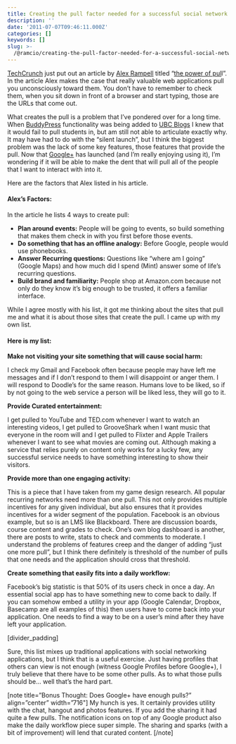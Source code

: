 ```yaml
---
title: Creating the pull factor needed for a successful social network
description: ''
date: '2011-07-07T09:46:11.000Z'
categories: []
keywords: []
slug: >-
  /@ramcio/creating-the-pull-factor-needed-for-a-successful-social-network-c0ff543b700e
---
```


[TechCrunch](http://http://techcrunch.com/ "Techcrunch") just put out an article by [Alex Rampell](http://www.crunchbase.com/person/alex-rampell "Alex Rampell") titled “[the power of pul](http://techcrunch.com/2011/07/03/the-power-of-pull/ "Power of Pull")l”. In the article Alex makes the case that really valuable web applications pull you unconsciously toward them. You don’t have to remember to check them, when you sit down in front of a browser and start typing, those are the URLs that come out.

What creates the pull is a problem that I’ve pondered over for a long time. When [BuddyPress](http://buddypress.org "BuddyPress") functionality was being added to [UBC Blogs](http://blogs.ubc.ca "UBC Blogs") I knew that it would fail to pull students in, but am still not able to articulate exactly why. It may have had to do with the “silent launch”, but I think the biggest problem was the lack of some key features, those features that provide the pull. Now that [Google+](http://plus.google.com "Google Plus") has launched (and I’m really enjoying using it), I’m wondering if it will be able to make the dent that will pull all of the people that I want to interact with into it.

Here are the factors that Alex listed in his article.

#### Alex’s Factors:

In the article he lists 4 ways to create pull:

*   **Plan around events:** People will be going to events, so build something that makes them check in with you first before those events.
*   **Do something that has an offline analogy:** Before Google, people would use phonebooks.
*   **Answer Recurring questions:** Questions like “where am I going” (Google Maps) and how much did I spend (Mint) answer some of life’s recurring questions.
*   **Build brand and familiarity:** People shop at Amazon.com because not only do they know it’s big enough to be trusted, it offers a familiar interface.

While I agree mostly with his list, it got me thinking about the sites that pull me and what it is about those sites that create the pull. I came up with my own list.

#### Here is my list:

**Make not visiting your site something that will cause social harm:**

I check my Gmail and Facebook often because people may have left me messages and if I don’t respond to them I will disappoint or anger them. I will respond to Doodle’s for the same reason. Humans love to be liked, so if by not going to the web service a person will be liked less, they will go to it.

**Provide Curated entertainment:**

I get pulled to YouTube and TED.com whenever I want to watch an interesting videos, I get pulled to GrooveShark when I want music that everyone in the room will and I get pulled to Flixter and Apple Trailers whenever I want to see what movies are coming out. Although making a service that relies purely on content only works for a lucky few, any successful service needs to have something interesting to show their visitors.

**Provide more than one engaging activity:**

This is a piece that I have taken from my game design research. All popular recurring networks need more than one pull. This not only provides multiple incentives for any given individual, but also ensures that it provides incentives for a wider segment of the population. Facebook is an obvious example, but so is an LMS like Blackboard. There are discussion boards, course content and grades to check. One’s own blog dashboard is another, there are posts to write, stats to check and comments to moderate. I understand the problems of features creep and the danger of adding “just one more pull”, but I think there definitely is threshold of the number of pulls that one needs and the application should cross that threshold.

**Create something that easily fits into a daily workflow:**

Facebook’s big statistic is that 50% of its users check in once a day. An essential social app has to have something new to come back to daily. If you can somehow embed a utility in your app (Google Calendar, Dropbox, Basecamp are all examples of this) then users have to come back into your application. One needs to find a way to be on a user’s mind after they have left your application.

\[divider\_padding\]

Sure, this list mixes up traditional applications with social networking applications, but I think that is a useful exercise. Just having profiles that others can view is not enough (witness Google Profiles before Google+), I truly believe that there have to be some other pulls. As to what those pulls should be… well that’s the hard part.

\[note title=”Bonus Thought: Does Google+ have enough pulls?” align=”center” width=”716"\] My hunch is yes. It certainly provides utility with the chat, hangout and photos features. If you add the sharing it had quite a few pulls. The notification icons on top of any Google product also make the daily workflow piece super simple. The sharing and sparks (with a bit of improvement) will lend that curated content. \[/note\]